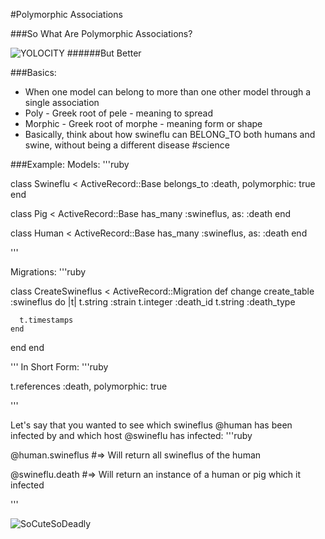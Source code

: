 #Polymorphic Associations

###So What Are Polymorphic Associations?

![YOLOCITY](http://imoveilive.com/wp-content/uploads/2014/05/mighty_morphin_power_rangers_by_butters101-d73baih.jpg) ######But Better

###Basics:
* When one model can belong to more than one other model through a single association
* Poly - Greek root of pele - meaning to spread
* Morphic - Greek root of morphe - meaning form or shape
* Basically, think about how swineflu can BELONG_TO both humans and swine, without being a different disease #science

###Example:
Models:
'''ruby

class Swineflu < ActiveRecord::Base
  belongs_to :death, polymorphic: true
end
 
class Pig < ActiveRecord::Base
  has_many :swineflus, as: :death
end
 
class Human < ActiveRecord::Base
  has_many :swineflus, as: :death
end

'''

Migrations:
'''ruby

class CreateSwineflus < ActiveRecord::Migration
  def change
    create_table :swineflus do |t|
      t.string  :strain
      t.integer :death_id
      t.string  :death_type

      t.timestamps
    end
  end
end

'''
In Short Form:
'''ruby

t.references :death, polymorphic: true

'''

Let's say that you wanted to see which swineflus @human has been infected by and which host @swineflu has infected:
'''ruby

@human.swineflus #=> Will return all swineflus of the human

@swineflu.death #=> Will return an instance of a human or pig which it infected

'''


![SoCuteSoDeadly](http://blogs-images.forbes.com/stevensalzberg/files/2011/10/swine-flu1.jpg) 

